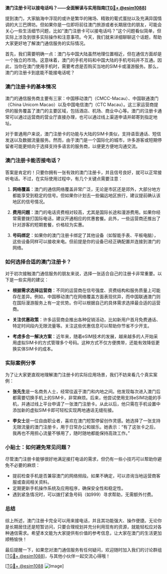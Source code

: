 **澳门注册卡可以接电话吗？——全面解读与实用指南[[TG💪+ @esim1088](https://t.me/s/esim1088)]**

提到澳门，大家脑海中浮现的或许是繁华的赌场、精致的葡式蛋挞以及充满异国情调的大三巴牌坊。但如果你是一位即将前往澳门旅游或者长期居住的朋友，可能会关心一些生活细节问题，比如“澳门注册卡可以接电话吗？”这个问题看似简单，但实际上涉及到很多实际操作和注意事项。今天，我们就来详细聊聊这个话题，帮助大家更好地了解澳门通信服务的实际情况。

首先，我们需要明确一点：澳门与中国大陆虽然地理位置相近，但在通信方面却是一个独立的市场。这意味着，澳门的手机号码和中国大陆的手机号码并不互通。因此，当你在澳门使用手机时，需要考虑是否购买当地的SIM卡或漫游服务。那么，澳门的注册卡到底能不能接电话呢？

### 澳门注册卡的基本情况

澳门的通信服务商主要有三家：中国移动澳门（CMCC-Macau）、中国联通澳门（China Unicom Macao）以及中国电信澳门（CTC Macau）。这三家运营商提供的服务覆盖了澳门的主要区域，包括酒店、机场、商业中心等。澳门的注册卡通常可以通过运营商的营业厅直接办理，也可以通过线上渠道申请并邮寄到指定地址。

对于普通用户来说，澳门注册卡的功能与大陆的SIM卡类似，支持语音通话、短信发送以及数据流量服务。然而，由于澳门是一个国际化的城市，许多游客或短期停留者可能更倾向于选择支持多语言的服务商，以便更方便地沟通交流。

### 澳门注册卡能否接电话？

答案是肯定的！只要你拥有一张有效的澳门注册卡，并且信号良好，就可以正常接听电话。不过，在实际使用过程中，有几个关键点需要注意：

1. **网络覆盖**：澳门的通信网络覆盖非常广泛，无论是市区还是郊外，大部分地方都能享受到稳定的信号。但如果你计划去一些偏远地区旅行，建议提前确认该地区的信号情况。
   
2. **费用问题**：澳门的电话资费相对较高，尤其是国际长途和漫游费用。如果你经常需要拨打国际电话，建议开通相应的优惠套餐。此外，一些运营商还推出了针对游客的短期套餐，价格较为实惠。

3. **号码绑定**：如果你的澳门注册卡绑定了其他设备（如智能手表、平板电脑），这些设备同样可以接收来电。但前提是你的设备已经正确配置并连接到澳门的网络。

### 如何选择合适的澳门注册卡？

对于初次接触澳门通信服务的朋友来说，选择一张适合自己的注册卡非常重要。以下是一些实用的建议：

- **根据需求选择运营商**：不同的运营商在信号强度、资费结构和服务质量上可能存在差异。例如，中国移动澳门在网络覆盖方面表现优异，而中国联通澳门则在国际漫游服务上有一定优势。你可以根据自己的具体需求选择最合适的运营商。
  
- **关注优惠政策**：许多运营商会推出各种促销活动，比如新用户首月免费通话、特定时间段内无限流量等。关注这些优惠信息可以帮助你节省不少开支。

- **考虑多合一解决方案**：近年来，随着eSIM技术的发展，越来越多的人开始采用虚拟SIM卡的方式管理多个号码。这种方式不仅方便携带，还能有效降低更换实体SIM卡的成本。

### 实际案例分享

为了让大家更直观地理解澳门注册卡的实际应用场景，我们不妨来看几个真实案例：

- **张先生**是一名商务人士，经常往返于澳门和内地之间。他发现每次进入澳门后都需要切换手机上的SIM卡，非常麻烦。后来，他尝试使用支持eSIM功能的手机，并通过线上平台申请了一张澳门注册卡。从此以后，他只需在手机设置中添加新的虚拟SIM卡即可轻松实现两地通话无缝衔接。

- **李女士**是一位自由职业者，喜欢在澳门短暂停留创作灵感。她选择了一张支持无限流量的澳门注册卡，用于日常办公和娱乐。她表示：“有了这张卡之后，我再也不用担心流量不够用了，随时随地都能保持高效工作。”

### 小贴士：如何避免常见问题？

尽管澳门注册卡能够很好地满足接打电话的需求，但仍有一些小技巧可以帮助你避免不必要的麻烦：

- 提前检查手机是否兼容澳门的网络频段。如果不确定，可以咨询当地运营商客服或查阅相关资料。
- 定期更新手机操作系统及应用程序，确保安全性和稳定性。
- 遇到紧急情况时，可以拨打紧急号码（如999）寻求帮助，无需额外付费。

### 总结

综上所述，澳门注册卡完全可以用来接电话，并且其功能强大、操作便捷。无论你是长期居住还是短暂访问，只要合理规划并充分利用现有的资源，就能轻松应对各种通信需求。希望本文能为大家提供有价值的参考信息，让大家在澳门的生活更加顺畅愉快！

最后提醒一下，如果您对澳门通信服务有任何疑问，欢迎随时加入我们的讨论群组[[TG💪+ @esim1088](https://t.me/s/esim1088)]，与其他小伙伴一起交流心得哦！

[[TG💪+ @esim1088](https://t.me/s/esim1088) ![Image](https://i.postimg.cc/4NQfJmqS/Snipaste-2025-05-13-00-14-12.png)]